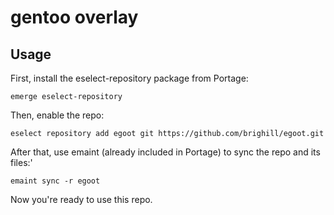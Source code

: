 # gentoo overlay

## Usage

First, install the eselect-repository package from Portage:

```
emerge eselect-repository
```

Then, enable the repo:

```
eselect repository add egoot git https://github.com/brighill/egoot.git
```

After that, use emaint (already included in Portage) to sync the repo and its files:'

```
emaint sync -r egoot
```

Now you're ready to use this repo. 
